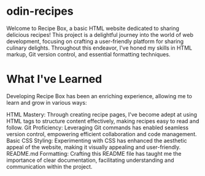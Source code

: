 # odin-recipes
Welcome to Recipe Box, a basic HTML website dedicated to sharing delicious recipes! This project is a delightful journey into the world of web development, focusing on crafting a user-friendly platform for sharing culinary delights. Throughout this endeavor, I've honed my skills in HTML markup, Git version control, and essential formatting techniques.
# What I've Learned
Developing Recipe Box has been an enriching experience, allowing me to learn and grow in various ways:

HTML Mastery: Through creating recipe pages, I've become adept at using HTML tags to structure content effectively, making recipes easy to read and follow.
Git Proficiency: Leveraging Git commands has enabled seamless version control, empowering efficient collaboration and code management.
Basic CSS Styling: Experimenting with CSS has enhanced the aesthetic appeal of the website, making it visually appealing and user-friendly.
README.md Formatting: Crafting this README file has taught me the importance of clear documentation, facilitating understanding and communication within the project.
